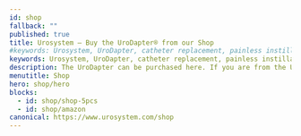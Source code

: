 ```yaml
---
id: shop
fallback: ""
published: true
title: Urosystem – Buy the UroDapter® from our Shop
#keywords: Urosystem, UroDapter, catheter replacement, painless instillation, urological adapter, syringe adapter, buy, webshop, Amazon
keywords: Urosystem, UroDapter, catheter replacement, painless instillation, urological adapter, syringe adapter
description: The UroDapter can be purchased here. If you are from the US or Canada, visit our Amazon page.
menutitle: Shop
hero: shop/hero
blocks:
  - id: shop/shop-5pcs
  - id: shop/amazon
canonical: https://www.urosystem.com/shop
---
```

